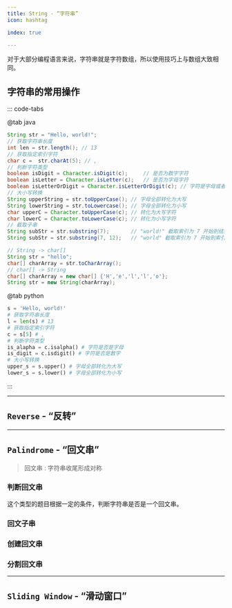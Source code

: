 ```yaml
---
title: String - “字符串”
icon: hashtag

index: true

---
```


  对于大部分编程语言来说，字符串就是字符数组，所以使用技巧上与数组大致相同。

<!-- more -->

## 字符串的常用操作

::: code-tabs

@tab java
```java
String str = "Hello, world!";
// 获取字符串长度
int len = str.length(); // 13
// 获取指定索引字符
char c =  str.charAt(5); // ,
// 判断字符类型
boolean isDigit = Character.isDigit(c);     // 是否为数字字符
boolean isLetter = Character.isLetter(c);   // 是否为字母字符
boolean isLetterOrDigit = Character.isLetterOrDigit(c); // 字符是字母或者数字
// 大小写转换
String upperString = str.toUpperCase(); // 字母全部转化为大写
String lowerString = str.toLowercase(); // 字母全部转化为小写
char upperC = Character.toUpperCase(c); // 转化为大写字符
char lowerC = Character.toLowerCase(c); // 转化为小写字符
// 截取子串
String subStr = str.substring(7);       // "world!" 截取索引为 7 开始到结束
String subStr = str.substring(7, 12);   // "world" 截取索引为 7 开始到索引 12 (不包括)结束

// String -> char[]
String str = "hello";
char[] charArray = str.toCharArray();
// char[] -> String
char[] charArray = new char[] {'H','e','l','l','o'};
String str = new String(charArray);
```

@tab python
```py
s = 'Hello, world!'
# 获取字符串长度
l = len(s) # 13
# 获取指定索引字符
c = s[5] # ,
# 判断字符类型
is_alapha = c.isalpha() # 字符是否是字母
is_digit = c.isdigit() # 字符是否是数字
# 大小写转换
upper_s = s.upper() # 字母全部转化为大写
lower_s = s.lower() # 字母全部转化为小写
```

:::

------

## `Reverse` - “反转”

<!-- 反转字符串 -->
<!-- @include: @leetcode/problems/0x0300.md#0344 -->

<!-- 反转字符串中的元音字母 -->
<!-- @include: @leetcode/problems/0x0300.md#0345 -->

<!-- 反转字符串 II -->
<!-- @include: @leetcode/problems/0x0500.md#0541 -->

<!-- 反转字符串中的单词 III -->
<!-- @include: @leetcode/problems/0x0500.md#0577 -->

------

## `Palindrome` - “回文串”

> 回文串 : 字符串收尾形成对称

### 判断回文串

  这个类型的题目根据一定的条件，判断字符串是否是一个回文串。
  
<!-- 验证回文串 -->
<!-- @include: @leetcode/problems/0x0100.md#0125 -->

<!-- 验证回文串 II -->
<!-- @include: @leetcode/problems/0x0600.md#0680 -->

<!-- 分割两个字符串得到回文串 -->
<!-- @include: @leetcode/problems/0x1600.md#1616 -->

### 回文子串

<!-- 最长回文子串 -->
<!-- @include: @leetcode/problems/0x0000.md#0005 -->

<!-- 最短回文串 -->
<!-- @include: @leetcode/problems/0x0200.md#0214 -->

### 创建回文串



### 分割回文串



------

## `Sliding Window` - “滑动窗口”

<!-- 无重复字符的最长子串 -->
<!-- @include: @leetcode/problems/0x0000.md#0003 -->

<!-- 最小覆盖子串 -->
<!-- @include: @leetcode/problems/0x0000.md#0076 -->

<!-- 找到字符串中所有字母异位词 -->
<!-- @include: @leetcode/problems/0x0400.md#0438 -->

<!-- 字符串的排列 -->
<!-- @include: @leetcode/problems/0x0500.md#0567 -->
